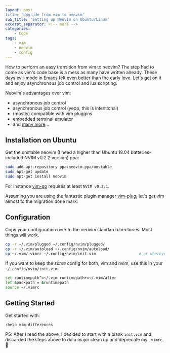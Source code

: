 ```yaml
---
layout: post
title: 'Upgrade from vim to neovim'
sub_title: 'Setting up Neovim on Ubuntu/Linux'
excerpt_separator: <!-- more -->
categories:
    - Code
tags:
    - vim
    - neovim
    - config
---
```


How to perform an easy transition from vim to neovim? The step had to come as vim's code base is a mess as many have written already. These days evil-mode in Emacs felt even better than the early love. Let's get on it and enjoy asynchronous job control and lua scripting.

<!-- more -->

Neovim's advantages over vim:

- asynchronous job control
- asynchronous job control (yepp, this is intentional)
- (mostly) compatible with vim pluggins
- embedded terminal emulator
- and [many more](https://github.com/neovim/neovim#features)...

## Installation on Ubuntu

Get the unstable neovim (I need a higher than Ubuntu 18.04 batteries-included NVIM v0.2.2 version) ppa:

```bash
sudo add-apt-repository ppa:neovim-ppa/unstable
sudo apt-get update
sudo apt-get install neovim
```

For instance [vim-go](https://github.com/fatih/vim-go) requires at least `NVIM v0.3.1`.

Assuming you are using the fantastic plugin manager [vim-plug](https://github.com/junegunn/vim-plug), let's get vim almost to the migration done mark:


## Configuration

Copy your configuration over to the neovim standard directories. Most things will work.

```bash
cp -r ~/.vim/plugged ~/.config/nvim/plugged/
cp -r ~/.vim/autoload ~/.config/nvim/autoload/
cp ~/.vim/.vimrc ~/.config/nvim/init.vim                   # or wherever your vimrc resides
```

If you want to keep the *same* config for both, vim and nvim, use this in your `~/.config/nvim/init.vim`:

```bash
set runtimepath^=~/.vim runtimepath+=~/.vim/after
let &packpath = &runtimepath
source ~/.vimrc
```

## Getting Started

Get started with:

```
:help vim-differences
```

PS: After I read the above, I decided to start with a blank `init.vim` and discarded the steps above to do a major clean up and deprecate my `.vimrc`. 🤷
